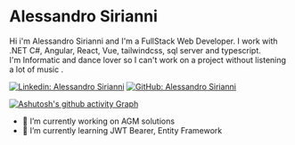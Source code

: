 # Alessandro Sirianni

Hi i'm Alessandro Sirianni and I'm a FullStack Web Developer. I work with .NET C#, Angular, React, Vue, tailwindcss, sql server and typescript.   
I'm Informatic and dance lover so I can't work on a project without listening a lot of music .

[![Linkedin: Alessandro Sirianni](https://img.shields.io/badge/-Alessandro&nbsp;Sirianni-blue?style=flat-square&logo=Linkedin&logoColor=white&link=https://www.linkedin.com/in/alessandro-sirianni-6571b6209/)](https://www.linkedin.com/in/alessandro-sirianni-6571b6209/)
[![GitHub: Alessandro Sirianni](https://img.shields.io/github/followers/SkyPhoenix01?label=follow&style=social)](https://github.com/SkyPhoenix01)

[![Ashutosh's github activity Graph](https://github-readme-activity-graph.vercel.app/graph?username=SkyPhoenix01&theme=github-compact)](https://github.com/ashutosh00710/github-readme-activity-graph)

- 🔭 I’m currently working on AGM solutions
- 🌱 I’m currently learning JWT Bearer, Entity Framework